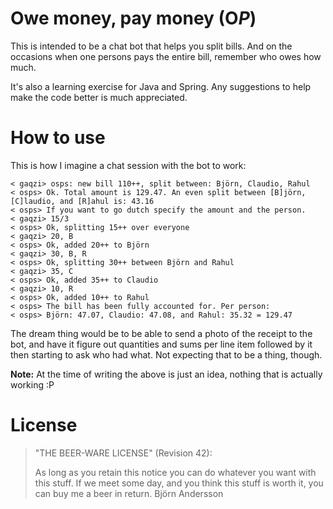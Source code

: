 Owe money, pay money (O$P$)
===========================

This is intended to be a chat bot that helps you split bills. And on the
occasions when one persons pays the entire bill, remember who owes how much.

It's also a learning exercise for Java and Spring. Any suggestions to help make
the code better is much appreciated.

# How to use

This is how I imagine a chat session with the bot to work:

```
< gaqzi> osps: new bill 110++, split between: Björn, Claudio, Rahul
< osps> Ok. Total amount is 129.47. An even split between [B]jörn, [C]laudio, and [R]ahul is: 43.16
< osps> If you want to go dutch specify the amount and the person.
< gaqzi> 15/3
< osps> Ok, splitting 15++ over everyone
< gaqzi> 20, B
< osps> Ok, added 20++ to Björn
< gaqzi> 30, B, R
< osps> Ok, splitting 30++ between Björn and Rahul
< gaqzi> 35, C
< osps> Ok, added 35++ to Claudio
< gaqzi> 10, R
< osps> Ok, added 10++ to Rahul
< osps> The bill has been fully accounted for. Per person:
< osps> Björn: 47.07, Claudio: 47.08, and Rahul: 35.32 = 129.47
```

The dream thing would be to be able to send a photo of the receipt to the bot,
and have it figure out quantities and sums per line item followed by it then
starting to ask who had what. Not expecting that to be a thing, though.

**Note:** At the time of writing the above is just an idea, nothing that is
actually working :P

# License

> "THE BEER-WARE LICENSE" (Revision 42):
>
> As long as you retain this notice you can do whatever you want with this
> stuff. If we meet some day, and you think this stuff is worth it, you can buy
> me a beer in return. Björn Andersson
